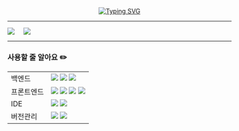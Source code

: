 
<div style="display: flex; justify-content: center;">
  <a href="https://git.io/typing-svg">
    <img src="https://readme-typing-svg.demolab.com?font=Roboto+Mono&weight=500&size=30&duration=4000&pause=1000&color=000000&background=FFFFFF9F&center=true&vCenter=true&multiline=true&width=600&height=100&lines=%F0%9F%90%B2Won+Young%F0%9F%90%B2" alt="Typing SVG" />
  </a>
</div>


---

<div style="display: flex; gap: 20px;">
  <a href="https://github.com/wonyoungE/github-readme-stats">
    <img src="https://github-readme-stats.vercel.app/api?username=wonyoungE" />
  </a>
  <a href="https://github.com/wonyoungE/github-readme-stats">
    <img src="https://github-readme-stats.vercel.app/api/top-langs/?username=wonyoungE" />
  </a>
</div>

---

### 사용할 줄 알아요 ✏️
<table>
  <tr>
    <td style="weight: bold">백엔드</td>
    <td><img src="https://img.shields.io/badge/JAVA-007396?style=for-the-badge&logo=java&logoColor=white"> <img src="https://img.shields.io/badge/spring-6DB33F?style=for-the-badge&logo=spring&logoColor=white"> <img src="https://img.shields.io/badge/Spring Boot-6DB33F?style=for-the-badge&logo=springboot&logoColor=white"> </td>
  </tr>
  <tr>
    <td style="weight: bold">프론트엔드</td>
    <td><img src="https://img.shields.io/badge/JavaScript-F7DF1E?style=for-the-badge&logo=javascript&logoColor=white"> <img src="https://img.shields.io/badge/React-61DAFB?style=for-the-badge&logo=react&logoColor=white">  <img src="https://img.shields.io/badge/HTML5-E34F26?style=for-the-badge&logo=html5&logoColor=white"> <img src="https://img.shields.io/badge/CSS3-1572B6?style=for-the-badge&logo=css3&logoColor=white">  </td>
  </tr>
  <tr>
    <td style="weight: bold">IDE</td>
    <td><img src="https://img.shields.io/badge/Eclipse IDE-2C2255?style=for-the-badge&logo=eclipseide&logoColor=white"> <img src="https://img.shields.io/badge/VS Code-007ACC?style=for-the-badge&logo=visualstudiocode&logoColor=white"> </td>
  </tr>
  <tr>
    <td style="weight: bold">버전관리</td>
    <td><img src="https://img.shields.io/badge/GIT-F05032?style=for-the-badge&logo=git&logoColor=white"> <img src="https://img.shields.io/badge/Github-181717?style=for-the-badge&logo=github&logoColor=white">  </td>
  </tr>
</table>
